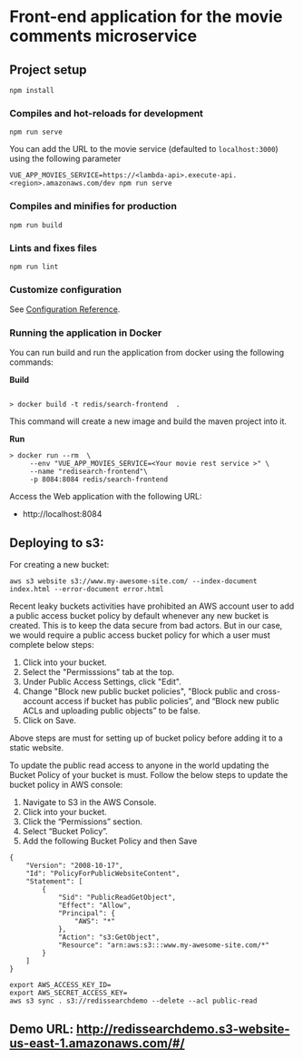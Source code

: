 # Front-end application for the movie comments microservice

## Project setup
```
npm install
```

### Compiles and hot-reloads for development
```
npm run serve
```

You can add the URL to the movie service (defaulted to `localhost:3000`) using the following parameter

```
VUE_APP_MOVIES_SERVICE=https://<lambda-api>.execute-api.<region>.amazonaws.com/dev npm run serve
```

### Compiles and minifies for production
```
npm run build
```

### Lints and fixes files
```
npm run lint
```

### Customize configuration
See [Configuration Reference](https://cli.vuejs.org/config/).


### Running the application in Docker

You can run build and run the application from docker using the following commands:

**Build**

```shell script

> docker build -t redis/search-frontend  . 

```

This command will create a new image and build the maven project into it.

**Run**

```shell script
> docker run --rm  \
     --env "VUE_APP_MOVIES_SERVICE=<Your movie rest service >" \
     --name "redisearch-frontend"\
     -p 8084:8084 redis/search-frontend
```

Access the Web application with the following URL:

* http://localhost:8084


## Deploying to s3:

For creating a new bucket:

```
aws s3 website s3://www.my-awesome-site.com/ --index-document index.html --error-document error.html
```
Recent leaky buckets activities have prohibited an AWS account user to add a public access bucket policy by default whenever any new bucket is created. This is to keep the data secure from bad actors. But in our case, we would require a public access bucket policy for which a user must complete below steps:
1. Click into your bucket.
2. Select the "Permisssions" tab at the top.
3. Under Public Access Settings, click "Edit".
4. Change "Block new public bucket policies", "Block public and cross-account access if bucket has public policies”, and “Block new public ACLs and uploading public objects” to be false.
5. Click on Save.

Above steps are must for setting up of bucket policy before adding it to a static website. 

To update the public read access to anyone in the world updating the Bucket Policy of your bucket is must. Follow the below steps to update the bucket policy in AWS console:
1. Navigate to S3 in the AWS Console.
2. Click into your bucket.
3. Click the “Permissions” section.
4. Select “Bucket Policy”.
5. Add the following Bucket Policy and then Save

```
{
    "Version": "2008-10-17",
    "Id": "PolicyForPublicWebsiteContent",
    "Statement": [
        {
            "Sid": "PublicReadGetObject",
            "Effect": "Allow",
            "Principal": {
                "AWS": "*"
            },
            "Action": "s3:GetObject",
            "Resource": "arn:aws:s3:::www.my-awesome-site.com/*"
        }
    ]
}
```
```
export AWS_ACCESS_KEY_ID=
export AWS_SECRET_ACCESS_KEY=
aws s3 sync . s3://redissearchdemo --delete --acl public-read 
```

## Demo URL: http://redissearchdemo.s3-website-us-east-1.amazonaws.com/#/
